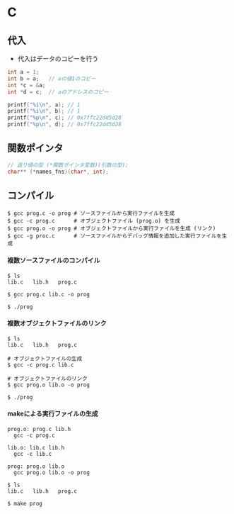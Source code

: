 # C
## 代入
- 代入はデータのコピーを行う

```c
int a = 1;
int b = a;   // aの値1のコピー
int *c = &a;
int *d = c;  // aのアドレスのコピー

printf("%i\n", a); // 1
printf("%i\n", b); // 1
printf("%p\n", c); // 0x7ffc22dd5d28
printf("%p\n", d); // 0x7ffc22dd5d28
```

## 関数ポインタ
```c
// 返り値の型 (*関数ポインタ変数)(引数の型);
char** (*names_fns)(char*, int);
```

## コンパイル
```
$ gcc prog.c -o prog # ソースファイルから実行ファイルを生成
$ gcc -c prog.c      # オブジェクトファイル (prog.o) を生成
$ gcc prog.o -o prog # オブジェクトファイルから実行ファイルを生成 (リンク)
$ gcc -g proc.c      # ソースファイルからデバッグ情報を追加した実行ファイルを生成
```

#### 複数ソースファイルのコンパイル
```
$ ls
lib.c   lib.h   prog.c

$ gcc prog.c lib.c -o prog

$ ./prog
```

#### 複数オブジェクトファイルのリンク
```
$ ls
lib.c   lib.h   prog.c

# オブジェクトファイルの生成
$ gcc -c prog.c lib.c

# オブジェクトファイルのリンク
$ gcc prog.o lib.o -o prog

$ ./prog
```

#### makeによる実行ファイルの生成
```
prog.o: prog.c lib.h
  gcc -c prog.c

lib.o: lib.c lib.h
  gcc -c lib.c

prog: prog.o lib.o
  gcc prog.o lib.o -o prog
```

```
$ ls
lib.c   lib.h   prog.c

$ make prog
```
